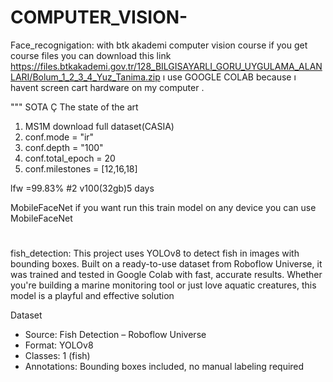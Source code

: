 # COMPUTER_VISION-
Face_recognigation:
with btk akademi computer vision  course
if you get course files you can download this link https://files.btkakademi.gov.tr/128_BILGISAYARLI_GORU_UYGULAMA_ALANLARI/Bolum_1_2_3_4_Yuz_Tanima.zip ı use GOOGLE COLAB because ı havent screen cart hardware on my computer .


"""
SOTA Ç The state of the art 

1. MS1M download full dataset(CASIA)
2. conf.mode = "ir"
3. conf.depth = "100"
4. conf.total_epoch = 20
5. conf.milestones = [12,16,18]


lfw =99.83%
#2 v100(32gb)5 days


MobileFaceNet if you want  run this train model on any device  you can use MobileFaceNet 

# 

fish_detection:
This project uses YOLOv8 to detect fish in images with bounding boxes. Built on a ready-to-use dataset from Roboflow Universe, it was trained and tested in Google Colab with fast, accurate results. Whether you're building a marine monitoring tool or just love aquatic creatures, this model is a playful and effective solution

 Dataset
- Source: Fish Detection – Roboflow Universe
- Format: YOLOv8
- Classes: 1 (fish)
- Annotations: Bounding boxes included, no manual labeling required

